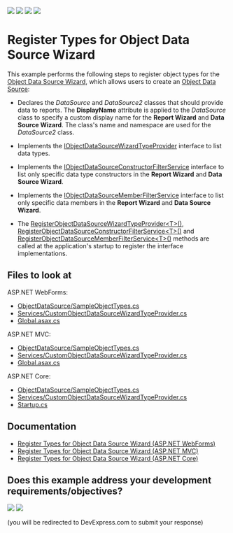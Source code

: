 <!-- default badges list -->
![](https://img.shields.io/endpoint?url=https://codecentral.devexpress.com/api/v1/VersionRange/219587870/20.2.3%2B)
[![](https://img.shields.io/badge/Open_in_DevExpress_Support_Center-FF7200?style=flat-square&logo=DevExpress&logoColor=white)](https://supportcenter.devexpress.com/ticket/details/T830402)
[![](https://img.shields.io/badge/📖_How_to_use_DevExpress_Examples-e9f6fc?style=flat-square)](https://docs.devexpress.com/GeneralInformation/403183)
[![](https://img.shields.io/badge/💬_Leave_Feedback-feecdd?style=flat-square)](#does-this-example-address-your-development-requirementsobjectives)
<!-- default badges end -->
# Register Types for Object Data Source Wizard

This example performs the following steps to register object types for the [Object Data Source Wizard](https://docs.devexpress.com/XtraReports/401220), which allows users to create an [Object Data Source](https://docs.devexpress.com/XtraReports/119313):

 - Declares the _DataSource_ and _DataSource2_ classes that should provide data to reports. The **DisplayName** attribute is applied to the _DataSource_ class to specify a custom display name for the **Report Wizard** and **Data Source Wizard**. The class's name and namespace are used for the _DataSource2_ class.

 - Implements the [IObjectDataSourceWizardTypeProvider](https://docs.devexpress.com/CoreLibraries/DevExpress.DataAccess.Web.IObjectDataSourceWizardTypeProvider) interface to list data types.

 - Implements the [IObjectDataSourceConstructorFilterService](https://docs.devexpress.com/CoreLibraries/DevExpress.DataAccess.Web.IObjectDataSourceConstructorFilterService) interface to list only specific data type constructors in the **Report Wizard** and **Data Source Wizard**.

 - Implements the [IObjectDataSourceMemberFilterService](https://docs.devexpress.com/CoreLibraries/DevExpress.DataAccess.Web.IObjectDataSourceMemberFilterService) interface to list only specific data members in the **Report Wizard** and **Data Source Wizard**.

 - The [RegisterObjectDataSourceWizardTypeProvider&lt;T>()](https://docs.devexpress.com/XtraReports/DevExpress.XtraReports.Web.ReportDesigner.DefaultReportDesignerContainer.RegisterObjectDataSourceWizardTypeProvider--1), [RegisterObjectDataSourceConstructorFilterService&lt;T>()](https://docs.devexpress.com/XtraReports/DevExpress.XtraReports.Web.ReportDesigner.DefaultReportDesignerContainer.RegisterObjectDataSourceConstructorFilterService--1) and [RegisterObjectDataSourceMemberFilterService&lt;T>()](https://docs.devexpress.com/XtraReports/DevExpress.XtraReports.Web.ReportDesigner.DefaultReportDesignerContainer.RegisterObjectDataSourceMemberFilterService--1) methods are called at the application's startup to register the interface implementations.

## Files to look at

ASP.NET WebForms:

- [ObjectDataSource/SampleObjectTypes.cs](CS/Reporting-Register-Types-for-Object-Data-Source-Wizard/WebForms/WebForms/ObjectDataSource/SampleObjectTypes.cs)
- [Services/CustomObjectDataSourceWizardTypeProvider.cs](CS/Reporting-Register-Types-for-Object-Data-Source-Wizard/WebForms/WebForms/Services/CustomObjectDataSourceWizardTypeProvider.cs)
- [Global.asax.cs](CS/Reporting-Register-Types-for-Object-Data-Source-Wizard/WebForms/WebForms/Global.asax.cs)

ASP.NET MVC:

- [ObjectDataSource/SampleObjectTypes.cs](CS/Reporting-Register-Types-for-Object-Data-Source-Wizard/MVC/MVC/ObjectDataSource/SampleObjectTypes.cs)
- [Services/CustomObjectDataSourceWizardTypeProvider.cs](CS/Reporting-Register-Types-for-Object-Data-Source-Wizard/MVC/MVC/Services/CustomObjectDataSourceWizardTypeProvider.cs)
- [Global.asax.cs](CS/Reporting-Register-Types-for-Object-Data-Source-Wizard/MVC/MVC/Global.asax.cs)

ASP.NET Core:

- [ObjectDataSource/SampleObjectTypes.cs](CS/Reporting-Register-Types-for-Object-Data-Source-Wizard/ASPNetCore/ASPNetCore/ObjectDataSource/SampleObjectTypes.cs)
- [Services/CustomObjectDataSourceWizardTypeProvider.cs](CS/Reporting-Register-Types-for-Object-Data-Source-Wizard/ASPNetCore/ASPNetCore/Services/CustomObjectDataSourceWizardTypeProvider.cs)
- [Startup.cs](CS/Reporting-Register-Types-for-Object-Data-Source-Wizard/ASPNetCore/ASPNetCore/Startup.cs)

## Documentation

* [Register Types for Object Data Source Wizard (ASP.NET WebForms)](https://docs.devexpress.com/XtraReports/401228)
* [Register Types for Object Data Source Wizard (ASP.NET MVC)](https://docs.devexpress.com/XtraReports/401229)
* [Register Types for Object Data Source Wizard (ASP.NET Core)](https://docs.devexpress.com/XtraReports/401230)
<!-- feedback -->
## Does this example address your development requirements/objectives?

[<img src="https://www.devexpress.com/support/examples/i/yes-button.svg"/>](https://www.devexpress.com/support/examples/survey.xml?utm_source=github&utm_campaign=reporting-web-register-types-for-object-data-source-wizard&~~~was_helpful=yes) [<img src="https://www.devexpress.com/support/examples/i/no-button.svg"/>](https://www.devexpress.com/support/examples/survey.xml?utm_source=github&utm_campaign=reporting-web-register-types-for-object-data-source-wizard&~~~was_helpful=no)

(you will be redirected to DevExpress.com to submit your response)
<!-- feedback end -->
